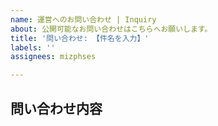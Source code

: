 ```yaml
---
name: 運営へのお問い合わせ | Inquiry
about: 公開可能なお問い合わせはこちらへお願いします。
title: '問い合わせ: 【件名を入力】'
labels: ''
assignees: mizphses

---
```


## 問い合わせ内容
<!-- 以下に記入してください。なお，簡単なお問い合わせはTwitter @m_izusawaまでお送りいただくこともできます。個人情報やパスワードは絶対に入力しないでください（誰でも見ることができます！！） -->
